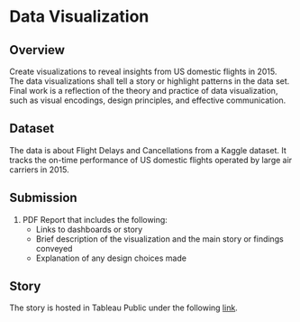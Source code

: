 # Data Visualization
## Overview
Create visualizations to reveal insights from US domestic flights in 2015. The data visualizations shall tell a story or highlight patterns in the data set. Final work is a reflection of the theory and practice of data visualization, such as visual encodings, design principles, and effective communication.

## Dataset
The data is about Flight Delays and Cancellations from a Kaggle dataset. It tracks the on-time performance of US domestic flights operated by large air carriers in 2015.

## Submission
1. PDF Report that includes the following:
    - Links to dashboards or story
    - Brief description of the visualization and the main story or findings conveyed
    - Explanation of any design choices made 
 
## Story
The story is hosted in Tableau Public under the following [link](https://public.tableau.com/profile/lawrence.sumera#!/vizhome/FlightDelays_20/Story1).
